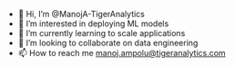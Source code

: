- 👋 Hi, I’m @ManojA-TigerAnalytics
- 👀 I’m interested in deploying ML models
- 🌱 I’m currently learning to scale applications
- 💞️ I’m looking to collaborate on data engineering
- 📫 How to reach me manoj.ampolu@tigeranalytics.com

<!---
ManojA-TigerAnalytics/ManojA-TigerAnalytics is a ✨ special ✨ repository because its `README.md` (this file) appears on your GitHub profile.
You can click the Preview link to take a look at your changes.
--->
